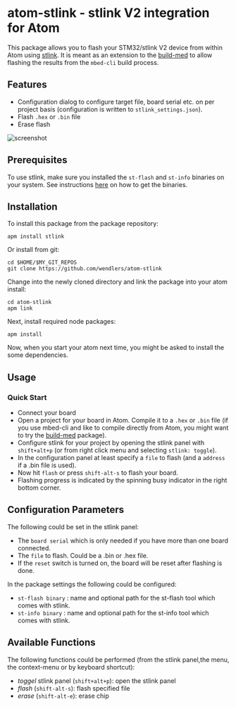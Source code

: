 # atom-stlink - stlink V2 integration for Atom

This package allows you to flash your STM32/stlink V2 device from within Atom using [stlink](https://github.com/texane/stlink). It is meant as an extension to the [build-med](https://atom.io/packages/build-mbed) to allow flashing the results from the `mbed-cli` build process.

## Features

* Configuration dialog to configure target file, board serial etc. on per project basis (configuration is written to `stlink_settings.json`).
* Flash `.hex` or `.bin` file
* Erase flash

![screenshot](https://raw.githubusercontent.com/wendlers/atom-pyocd/master/doc/stlink.png)

## Prerequisites

To use stlink, make sure you installed the `st-flash` and `st-info` binaries on your system. See instructions [here](https://github.com/texane/stlink) on how to get the binaries.

## Installation

To install this package from the package repository:

    apm install stlink

Or install from git:

    cd $HOME/$MY_GIT_REPOS
    git clone https://github.com/wendlers/atom-stlink

Change into the newly cloned directory and link the package into your atom install:

    cd atom-stlink
    apm link

Next, install required node packages:

    apm install

Now, when you start your atom next time, you might be asked to install the some dependencies.

## Usage

### Quick Start

* Connect your board
* Open a project for your board in Atom. Compile it to a `.hex` or `.bin` file (if you use mbed-cli and like to compile directly from Atom, you might want to try the [build-med](https://atom.io/packages/build-mbed) package).
* Configure stlink for your project by opening the stlink panel with `shift+alt+p` (or from right click menu and selecting `stlink: toggle`).
* In the configuration panel at least specify a `file` to flash (and a `address` if a .bin file is used).
* Now hit `flash` or press `shift-alt-s` to flash your board.
* Flashing progress is indicated by the spinning busy indicator in the right bottom corner.

## Configuration Parameters

The following could be set in the stlink panel:

* The `board serial` which is only needed if you have more than one board connected.
* The `file` to flash. Could be a .bin or .hex file.
* If the `reset` switch is turned on, the board will be reset after flashing is done.

In the package settings the following could be configured:

* `st-flash binary` : name and optional path for the st-flash tool which comes with stlink.
* `st-info binary` : name and optional path for the st-info tool which comes with stlink.

## Available Functions

The following functions could be performed (from the stlink panel,the menu, the context-menu or by keyboard shortcut):

* _toggel_ stlink panel (``shift+alt+p``): open the stlink panel
* _flash_ (`shift-alt-s`): flash specified file
* _erase_ (`shift-alt-e`): erase chip
